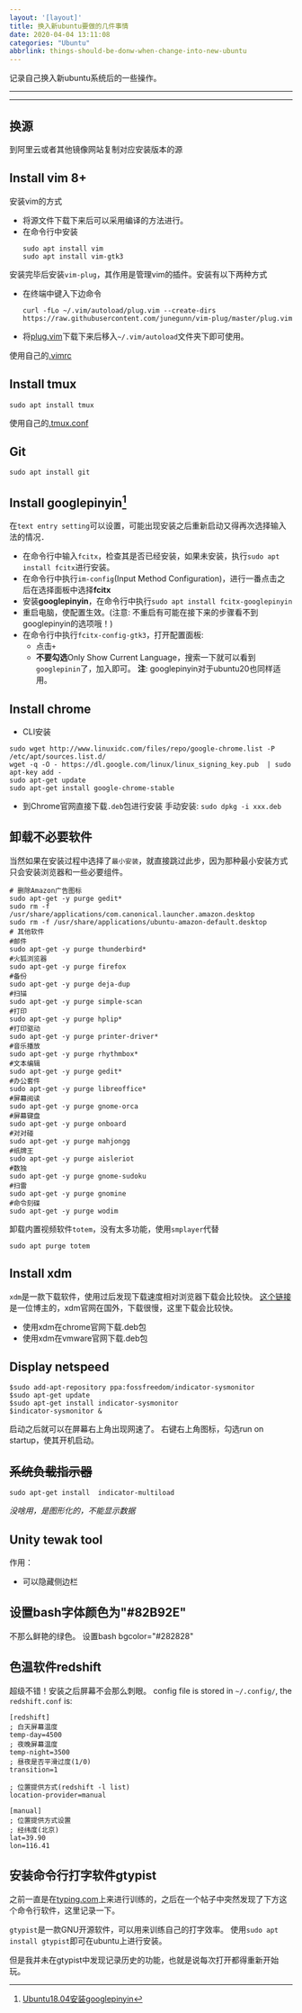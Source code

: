 ```yaml
---
layout: '[layout]'
title: 换入新ubuntu要做的几件事情
date: 2020-04-04 13:11:08
categories: "Ubuntu"
abbrlink: things-should-be-donw-when-change-into-new-ubuntu
---
```

记录自己换入新ubuntu系统后的一些操作。

---
<!-- toc -->

----

## 换源

到阿里云或者其他镜像网站复制对应安装版本的源

## Install vim 8+

安装vim的方式
- 将源文件下载下来后可以采用编译的方法进行。
- 在命令行中安装
    ```
    sudo apt install vim
    sudo apt install vim-gtk3
    ```

安装完毕后安装`vim-plug`，其作用是管理vim的插件。安装有以下两种方式
- 在终端中键入下边命令
    ```
    curl -fLo ~/.vim/autoload/plug.vim --create-dirs https://raw.githubusercontent.com/junegunn/vim-plug/master/plug.vim
    ```
- 将[plug.vim](git@github.com:ONGOING-Z/dotfiles.git)下载下来后移入`~/.vim/autoload`文件夹下即可使用。

使用自己的[.vimrc](git@github.com:ONGOING-Z/dotfiles.git)

## Install tmux

```
sudo apt install tmux
```
使用自己的[.tmux.conf](git@github.com:ONGOING-Z/dotfiles.git)

## Git

```
sudo apt install git
```
## Install googlepinyin[^1]

在`text entry setting`可以设置，可能出现安装之后重新启动又得再次选择输入法的情况．
- 在命令行中输入`fcitx`，检查其是否已经安装，如果未安装，执行`sudo apt install fcitx`进行安装。
- 在命令行中执行`im-config`(Input Method Configuration)，进行一番点击之后在选择面板中选择**fcitx**
- 安装**googlepinyin**，在命令行中执行`sudo apt install fcitx-googlepinyin`
- 重启电脑，使配置生效。(注意: 不重启有可能在接下来的步骤看不到googlepinyin的选项哦！)
- 在命令行中执行`fcitx-config-gtk3`，打开配置面板:
  - 点击`+`
  - **不要勾选**Only Show Current Language，搜索一下就可以看到`googlepinin`了，加入即可。
**注**: googlepinyin对于ubuntu20也同样适用。

## Install chrome

- CLI安装
```
sudo wget http://www.linuxidc.com/files/repo/google-chrome.list -P /etc/apt/sources.list.d/
wget -q -O - https://dl.google.com/linux/linux_signing_key.pub  | sudo apt-key add -
sudo apt-get update
sudo apt-get install google-chrome-stable
```
- 到Chrome官网直接下载`.deb`包进行安装
    手动安装: `sudo dpkg -i xxx.deb`

## 卸载不必要软件

当然如果在安装过程中选择了`最小安装`，就直接跳过此步，因为那种最小安装方式只会安装浏览器和一些必要组件。
```
# 删除Amazon广告图标
sudo apt-get -y purge gedit* 
sudo rm -f /usr/share/applications/com.canonical.launcher.amazon.desktop
sudo rm -f /usr/share/applications/ubuntu-amazon-default.desktop
# 其他软件
#邮件
sudo apt-get -y purge thunderbird*
#火狐浏览器
sudo apt-get -y purge firefox
#备份
sudo apt-get -y purge deja-dup
#扫描
sudo apt-get -y purge simple-scan
#打印
sudo apt-get -y purge hplip* 
#打印驱动
sudo apt-get -y purge printer-driver* 
#音乐播放
sudo apt-get -y purge rhythmbox* 
#文本编辑
sudo apt-get -y purge gedit* 
#办公套件
sudo apt-get -y purge libreoffice* 
#屏幕阅读
sudo apt-get -y purge gnome-orca 
#屏幕键盘
sudo apt-get -y purge onboard 
#对对碰
sudo apt-get -y purge mahjongg 
#纸牌王
sudo apt-get -y purge aisleriot 
#数独
sudo apt-get -y purge gnome-sudoku 
#扫雷
sudo apt-get -y purge gnomine 
#命令刻碟
sudo apt-get -y purge wodim 
```

卸载内置视频软件`totem`，没有太多功能，使用`smplayer`代替
```
sudo apt purge totem
```

## Install xdm

`xdm`是一款下载软件，使用过后发现下载速度相对浏览器下载会比较快。
[这个链接](https://hansteam.coding.net/s/7ab96bda-abd0-4f4c-80a3-899f07cb7f3b)是一位博主的，xdm官网在国外，下载很慢，这里下载会比较快。
- 使用xdm在chrome官网下载.deb包
- 使用xdm在vmware官网下载.deb包

## Display netspeed
```
$sudo add-apt-repository ppa:fossfreedom/indicator-sysmonitor
$sudo apt-get update
$sudo apt-get install indicator-sysmonitor
$indicator-sysmonitor &
```
启动之后就可以在屏幕右上角出现网速了。
右键右上角图标，勾选run on startup，使其开机启动。

## ~~系统负载指示器~~

```
sudo apt-get install  indicator-multiload
```
*没啥用，是图形化的，不能显示数据*

## Unity tewak tool

作用：
  - 可以隐藏侧边栏

## 设置bash字体颜色为"#82B92E"

不那么鲜艳的绿色。
设置bash bgcolor="#282828"

## 色温软件redshift

  超级不错！安装之后屏幕不会那么刺眼。
  config file is stored in `~/.config/`, the `redshift.conf` is:
  ```
  [redshift]
  ; 白天屏幕温度
  temp-day=4500
  ; 夜晚屏幕温度
  temp-night=3500
  ; 昼夜是否平滑过度(1/0)
  transition=1
  
  ; 位置提供方式(redshift -l list)
  location-provider=manual
  
  [manual]
  ; 位置提供方式设置
  ; 经纬度(北京)
  lat=39.90
  lon=116.41
  ```

## 安装命令行打字软件gtypist

之前一直是在[typing.com](typing.com)上来进行训练的，之后在一个帖子中突然发现了下方这个命令行软件，这里记录一下。

`gtypist`是一款GNU开源软件，可以用来训练自己的打字效率。
使用`sudo apt install gtypist`即可在ubuntu上进行安装。

但是我并未在gtypist中发现记录历史的功能，也就是说每次打开都得重新开始玩。

[^1]: [Ubuntu18.04安装googlepinyin](https://www.jianshu.com/p/180cd9634b4a)
